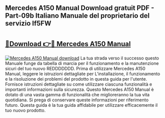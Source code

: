 ## Mercedes A150 Manual Download gratuit PDF - Part-09b Italiano Manuale del proprietario del servizio If5FW

# <h2><a href="http://dfcz9fg.blite.top/?on=Mercedes+A150+Manual">🔗Download 👉🔴 Mercedes A150 Manual</a></h2>

[![Mercedes A150 Manual download](https://i.imgur.com/lujVjoI.png)](http://dfcz9fg.blite.top/?on=Mercedes+A150+Manual)
La tua strada verso il successo questo Manuale funge da tabella di marcia per il funzionamento e la manutenzione sicuri del tuo nuovo REDDDDDDD. Prima di utilizzare Mercedes A150 Manual, leggere le istruzioni dettagliate per L'installazione, il funzionamento e la risoluzione dei problemi del prodotto in questa guida per l'utente. Fornisce istruzioni dettagliate su come utilizzare ciascuna funzionalità e importanti informazioni sulla sicurezza. Questo Mercedes A150 Manual è dotato di una vasta gamma di funzionalità che miglioreranno la tua vita quotidiana. Si prega di conservare queste informazioni per riferimento futuro. Questa guida è la tua guida affidabile per utilizzare efficacemente il tuo nuovo prodotto.
